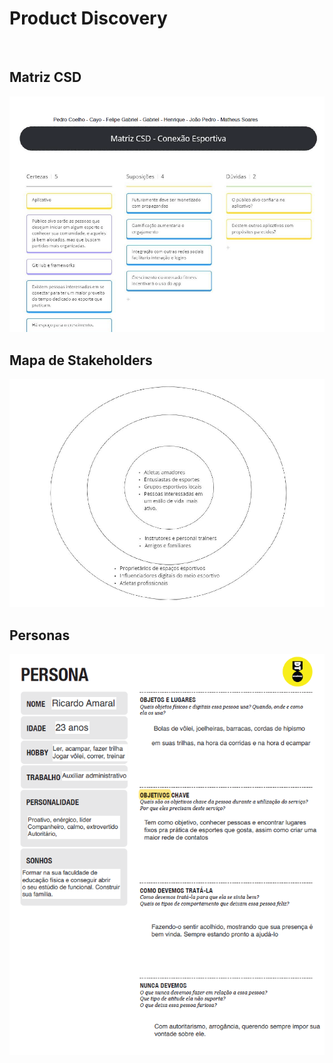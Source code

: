<h1>Product Discovery</h1><br>

<h2>Matriz CSD</h2>
<img src="images/Matriz CSD.png">
<br>
<h2>Mapa de Stakeholders</h2>
<img src="images/MapaStakeholders.png">
<br>
<h2>Personas</h2>
<img src="images/p11.png">

